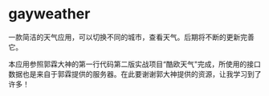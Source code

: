 # gayweather

一款简洁的天气应用，可以切换不同的城市，查看天气。后期将不断的更新完善它。

本应用参照郭霖大神的第一行代码第二版实战项目“酷欧天气"完成，所使用的接口数据也是来自于郭霖提供的服务器。在此要谢谢郭大神提供的资源，让我学习到了许多！
